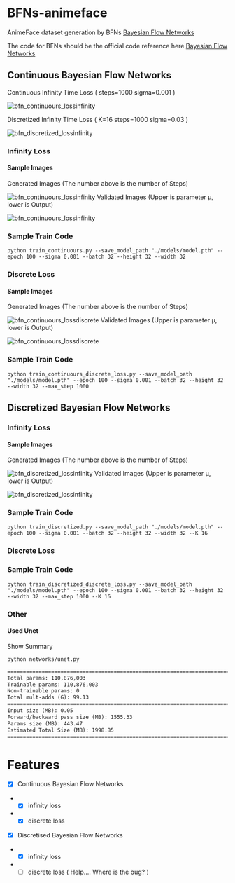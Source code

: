 # BFNs-animeface

AnimeFace dataset generation by BFNs [Bayesian Flow Networks](https://arxiv.org/abs/2308.07037)

The code for BFNs should be the official code reference here [Bayesian Flow Networks](https://github.com/nnaisense/bayesian-flow-networks)

## Continuous Bayesian Flow Networks

Continuous Infinity Time Loss ( steps=1000 sigma=0.001 )

![bfn_continuours_lossinfinity](resource/bfn_continuours_lossinfinity_sigma0.001.gif)

Discretized Infinity Time Loss ( K=16 steps=1000 sigma=0.03 )

![bfn_discretized_lossinfinity](resource/bfn_discretized_lossinfinity_sigma0.03.gif)

### Infinity Loss
#### Sample Images
Generated Images
(The number above is the number of Steps)

![bfn_continuours_lossinfinity](resource/bfn_continuours_lossinfinity_sigma0.001_generate.png)
Validated Images
(Upper is parameter μ, lower is Output)

![bfn_continuours_lossinfinity](resource/bfn_continuours_lossinfinity_sigma0.001_valid.png)

### Sample Train Code
```
python train_continuours.py --save_model_path "./models/model.pth" --epoch 100 --sigma 0.001 --batch 32 --height 32 --width 32
```

### Discrete Loss
#### Sample Images
Generated Images
(The number above is the number of Steps)

![bfn_continuours_lossdiscrete](resource/bfn_continuours_lossdiscrete_sigma0.001_generate.png)
Validated Images
(Upper is parameter μ, lower is Output)

![bfn_continuours_lossdiscrete](resource/bfn_continuours_lossdiscrete_sigma0.001_valid.png)

### Sample Train Code
```
python train_continuours_discrete_loss.py --save_model_path "./models/model.pth" --epoch 100 --sigma 0.001 --batch 32 --height 32 --width 32 --max_step 1000
```

## Discretized Bayesian Flow Networks

### Infinity Loss
#### Sample Images
Generated Images
(The number above is the number of Steps)

![bfn_discretized_lossinfinity](resource/bfn_discretized_lossinfinity_sigma0.03_generate.png)
Validated Images
(Upper is parameter μ, lower is Output)

![bfn_discretized_lossinfinity](resource/bfn_discretized_lossinfinity_sigma0.03_valid.png)
### Sample Train Code
```
python train_discretized.py --save_model_path "./models/model.pth" --epoch 100 --sigma 0.001 --batch 32 --height 32 --width 32 --K 16
```
### Discrete Loss

### Sample Train Code
```
python train_discretized_discrete_loss.py --save_model_path "./models/model.pth" --epoch 100 --sigma 0.001 --batch 32 --height 32 --width 32 --max_step 1000 --K 16 
```

### Other
#### Used Unet
Show Summary
```
python networks/unet.py
```

```txt
===============================================================================================
Total params: 110,876,003
Trainable params: 110,876,003
Non-trainable params: 0
Total mult-adds (G): 99.13
===============================================================================================
Input size (MB): 0.05
Forward/backward pass size (MB): 1555.33
Params size (MB): 443.47
Estimated Total Size (MB): 1998.85
===============================================================================================
```

# Features
- [x] Continuous Bayesian Flow Networks
- - [x] infinity loss
- - [x] discrete loss
- [x] Discretised Bayesian Flow Networks
- - [x] infinity loss
- - [ ] discrete loss ( Help.... Where is the bug? )